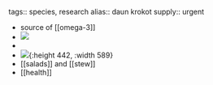 tags:: species, research
alias:: daun krokot
supply:: urgent

- source of [[omega-3]]
- ![](https://peach-geographical-bat-397.mypinata.cloud/ipfs/QmRZc1ynMSL5srpRpK3euJ5sVdQaUN9g5C8E8rJXjM5qEt)
-
- ![](https://peach-geographical-bat-397.mypinata.cloud/ipfs/QmdWH1pB2NZg5UZ5vsABw1dPKTeRiRB3gnoCYAf7nWu69j){:height 442, :width 589}
- [[salads]] and [[stew]]
- [[health]]